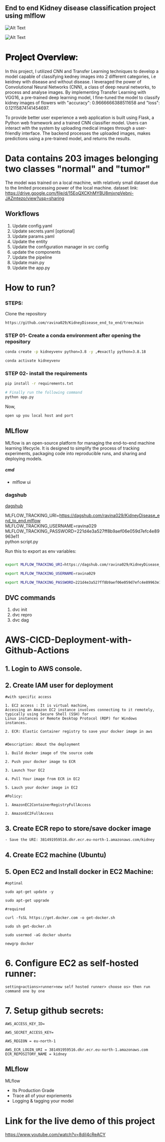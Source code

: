 ## End to end Kidney disease classification project using mlflow

![Alt Text](img1.png)

![Alt Text](img2.png)


# 𝐏𝐫𝐨𝐣𝐞𝐜𝐭 𝐎𝐯𝐞𝐫𝐯𝐢𝐞𝐰:
In this project, I utilized CNN and Transfer Learning techniques to develop a model capable of classifying kedney images into 2 different categories, i.e keidney with disease and without disease. I leveraged the power of Convolutional Neural Networks (CNN), a class of deep neural networks, to process and analyse images. By implementing Transfer Learning with VGG16, a pre-trained deep learning model, I fine-tuned the model to classify kidney images of flowers with "accuracy": 0.9666666388511658 and "loss": 0.12115874141454697.

To provide better user experience a web application is built using Flask, a Python web framework and a trained CNN classifier model. Users can interact with the system by uploading medical images through a user-friendly interface. The backend processes the uploaded images, makes predictions using a pre-trained model, and returns the results.

# Data contains 203 images belonging two classes "normal" and "tumor"
The model was trained on a local machine, with relatively small dataset due to the limited processing power of the local machine.
dataset link: https://drive.google.com/file/d/15EoQXCKhMYBU8mjxnpVebni-JAZmtezo/view?usp=sharing

## Workflows
1. Update config.yaml
2. Update secrets.yaml [optional]
3. Update params.yaml
4. Update the entity
5. Update the configuration manager in src config
6. update the components
7. Update the pipeline
8. Update main.py
9. Update the app.py




# How to run?
### STEPS:

Clone the repository

```bash
https://github.com/ravina029/KidneyDisease_end_to_end/tree/main
```
### STEP 01- Create a conda environment after opening the repository

```bash
conda create -p kidneyvenv python=3.8 -y ,#exactly python=3.8.18
```

```bash
conda activate kidneyvenv
```


### STEP 02- install the requirements
```bash
pip install -r requirements.txt
```


```bash
# Finally run the following command
python app.py
```

Now,
```bash
open up you local host and port
```



## MLflow

MLflow is an open-source platform for managing the end-to-end machine learning lifecycle. 
It is designed to simplify the process of tracking experiments, 
packaging code into reproducible runs, and sharing and deploying models.

##### cmd
- mlflow ui

### dagshub
[dagshub](https://dagshub.com/)

MLFLOW_TRACKING_URI=https://dagshub.com/ravina029/KidneyDisease_end_to_end.mlflow \
MLFLOW_TRACKING_USERNAME=ravina029 \
MLFLOW_TRACKING_PASSWORD=221d4e3a527ff8b9aef06e059d7efc4e89963e11 \
python script.py


Run this to export as env variables:

```bash

export MLFLOW_TRACKING_URI=https://dagshub.com/ravina029/KidneyDisease_end_to_end.mlflow

export MLFLOW_TRACKING_USERNAME=ravina029

export MLFLOW_TRACKING_PASSWORD=221d4e3a527ff8b9aef06e059d7efc4e89963e11

```
## DVC commands
1. dvc init
2. dvc repro
3. dvc dag



# AWS-CICD-Deployment-with-Github-Actions

## 1. Login to AWS console.

## 2. Create IAM user for deployment

	#with specific access

	1. EC2 access : It is virtual machine,
 	Accessing an Amazon EC2 instance involves connecting to it remotely, typically using Secure Shell (SSH) for 
  	Linux instances or Remote Desktop Protocol (RDP) for Windows instances.

	2. ECR: Elastic Container registry to save your docker image in aws


	#Description: About the deployment

	1. Build docker image of the source code

	2. Push your docker image to ECR

	3. Launch Your EC2 

	4. Pull Your image from ECR in EC2

	5. Lauch your docker image in EC2

	#Policy:

	1. AmazonEC2ContainerRegistryFullAccess

	2. AmazonEC2FullAccess

	
## 3. Create ECR repo to store/save docker image
    - Save the URI: 381491959516.dkr.ecr.eu-north-1.amazonaws.com/kidney
	
## 4. Create EC2 machine (Ubuntu) 

## 5. Open EC2 and Install docker in EC2 Machine:
	
	
	#optinal

	sudo apt-get update -y

	sudo apt-get upgrade
	
	#required

	curl -fsSL https://get.docker.com -o get-docker.sh

	sudo sh get-docker.sh

	sudo usermod -aG docker ubuntu

	newgrp docker
	
# 6. Configure EC2 as self-hosted runner:
    setting>actions>runner>new self hosted runner> choose os> then run command one by one


# 7. Setup github secrets:

    AWS_ACCESS_KEY_ID=

    AWS_SECRET_ACCESS_KEY=

    AWS_REGION = eu-north-1

    AWS_ECR_LOGIN_URI = 381491959516.dkr.ecr.eu-north-1.amazonaws.com
    ECR_REPOSITORY_NAME = kidney




## MLflow 
MLflow

 - Its Production Grade
 - Trace all of your expriements
 - Logging & tagging your model



# Link for the live demo of this project
https://www.youtube.com/watch?v=8diI4cReACY
